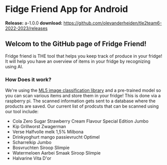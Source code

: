 # Fidge Friend App for Android

**Release:** a-1.0.0
**download:** https://github.com/olevanderheiden/tle2team6-2022-2023/releases

## Welcom to the GitHub page of Fridge Friend!

Fridge friend is THE tool that helps you keep track of produce in your fridge! It will help you have an overview of items in your fridge by recognizing using AI.

### How Does it work?

We're using the [ML5 image classification library](https://learn.ml5js.org/#/reference/image-classifier) and a pre-trained model so you can scan various items and store them in your fridge! This is done via a raspberry pi. The scanned information gets sent to a database where the products are saved.
Our current list of prodcuts that can be scanned using our tool include:

- Cola Zero Sugar Strawberry Cream Flavour Special Edition Jumbo
- Kip Grillworst Zwagerman
- Verse Halfvolle melk 1,5% Milbona
- Drinkyoghurt mango passievrucht Optimel
- Scharrelkip Jumbo
- Bosvruchten Siroop Slimpie
- Watermeloen Aarbei Smaak Siroop Slimpie
- Halvarine Vita D'or
